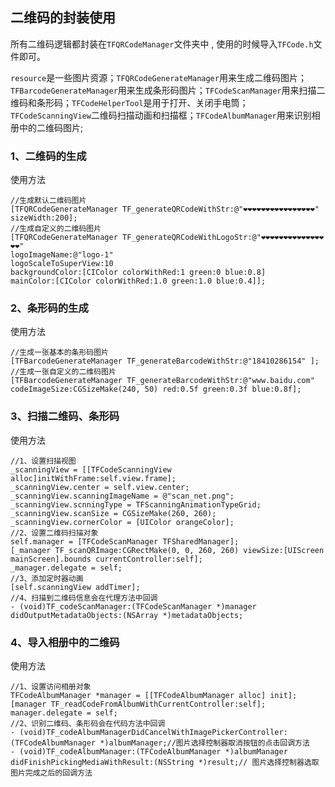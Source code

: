 ## 二维码的封装使用
所有二维码逻辑都封装在``TFQRCodeManager``文件夹中 , 使用的时候导入``TFCode.h``文件即可。

``resource``是一些图片资源；``TFQRCodeGenerateManager``用来生成二维码图片；``TFBarcodeGenerateManager``用来生成条形码图片；``TFCodeScanManager``用来扫描二维码和条形码；``TFCodeHelperTool``是用于打开、关闭手电筒；``TFCodeScanningView``二维码扫描动画和扫描框；``TFCodeAlbumManager``用来识别相册中的二维码图片;


### 1、二维码的生成
使用方法
```
//生成默认二维码图片
[TFQRCodeGenerateManager TF_generateQRCodeWithStr:@"❤️❤️❤️❤️❤️❤️❤️❤️❤️❤️❤️❤️❤️❤️❤️❤️" sizeWidth:200];
//生成自定义的二维码图片
[TFQRCodeGenerateManager TF_generateQRCodeWithLogoStr:@"❤️❤️❤️❤️❤️❤️❤️❤️❤️❤️❤️❤️❤️❤️❤️❤️"
logoImageName:@"logo-1"
logoScaleToSuperView:10
backgroundColor:[CIColor colorWithRed:1 green:0 blue:0.8]
mainColor:[CIColor colorWithRed:1.0 green:1.0 blue:0.4]];
```
### 2、条形码的生成
使用方法
```
//生成一张基本的条形码图片
[TFBarcodeGenerateManager TF_generateBarcodeWithStr:@"18410286154" ];
//生成一张自定义的二维码图片
[TFBarcodeGenerateManager TF_generateBarcodeWithStr:@"www.baidu.com" codeImageSize:CGSizeMake(240, 50) red:0.5f green:0.3f blue:0.8f];

```
### 3、扫描二维码、条形码
使用方法
```
//1、设置扫描视图
_scanningView = [[TFCodeScanningView alloc]initWithFrame:self.view.frame];
_scanningView.center = self.view.center;
_scanningView.scanningImageName = @"scan_net.png";
_scanningView.scnningType = TFScanningAnimationTypeGrid;
_scanningView.scanSize = CGSizeMake(260, 260);
_scanningView.cornerColor = [UIColor orangeColor];
//2、设置二维码扫描对象
self.manager = [TFCodeScanManager TFSharedManager];
[_manager TF_scanQRImage:CGRectMake(0, 0, 260, 260) viewSize:[UIScreen mainScreen].bounds currentController:self];
_manager.delegate = self;
//3、添加定时器动画
[self.scanningView addTimer];
//4、扫描到二维码信息会在代理方法中回调
- (void)TF_codeScanManager:(TFCodeScanManager *)manager didOutputMetadataObjects:(NSArray *)metadataObjects;

```
### 4、导入相册中的二维码
使用方法
```
//1、设置访问相册对象
TFCodeAlbumManager *manager = [[TFCodeAlbumManager alloc] init];
[manager TF_readCodeFromAlbumWithCurrentController:self];
manager.delegate = self;
//2、识别二维码、条形码会在代码方法中回调
- (void)TF_codeAlbumManagerDidCancelWithImagePickerController:(TFCodeAlbumManager *)albumManager;//图片选择控制器取消按钮的点击回调方法
- (void)TF_codeAlbumManager:(TFCodeAlbumManager *)albumManager didFinishPickingMediaWithResult:(NSString *)result;// 图片选择控制器选取图片完成之后的回调方法

```




